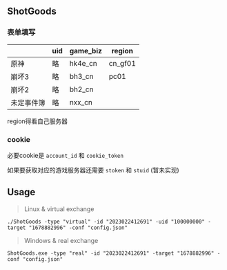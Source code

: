 ## ShotGoods

### 表单填写
| |uid|game_biz|region|
|--|--|--|--|
|原神|略|hk4e_cn|cn_gf01|
|崩坏3|略|bh3_cn|pc01|
|崩坏2|略|bh2_cn||
|未定事件簿|略|nxx_cn

region得看自己服务器

### cookie
必要cookie是 `account_id` 和 `cookie_token`

如果要获取对应的游戏服务器还需要 `stoken` 和 `stuid` (暂未实现)

## Usage
> Linux & virtual exchange
```shell
./ShotGoods -type "virtual" -id "2023022412691" -uid "100000000" -target "1678882996" -conf "config.json"
```

> Windows & real exchange
```shell
ShotGoods.exe -type "real" -id "2023022412691" -target "1678882996" -conf "config.json"
```